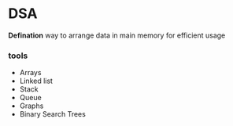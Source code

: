 # DSA

**Defination** way to arrange data in main memory for efficient usage

### tools

- Arrays
- Linked list
- Stack
- Queue
- Graphs
- Binary Search Trees

